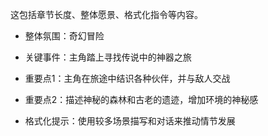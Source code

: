 这包括章节长度、整体愿景、格式化指令等内容。

- 整体氛围：奇幻冒险
- 关键事件：主角踏上寻找传说中的神器之旅
- 重要点1：主角在旅途中结识各种伙伴，并与敌人交战
- 重要点2：描述神秘的森林和古老的遗迹，增加环境的神秘感
- 格式化提示：使用较多场景描写和对话来推动情节发展